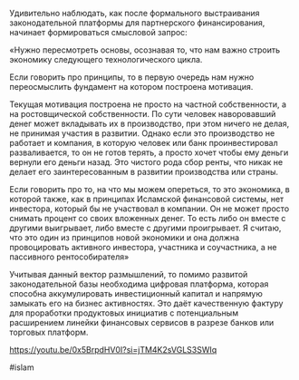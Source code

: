 
Удивительно наблюдать, как после формального выстраивания законодательной платформы для партнерского финансирования, начинает формироваться смысловой запрос:

«Нужно пересмотреть основы, осознавая то, что нам важно строить экономику следующего технологического цикла.

Если говорить про принципы, то в первую очередь нам нужно переосмыслить фундамент на котором построена мотивация.

Текущая мотивация построена не просто на частной собственности, а на ростовщической собственности. По сути человек наворовавший денег может вкладывать их в производство, при этом ничего не делая, не принимая участия в развитии. Однако если это производство не работает и компания, в которую человек или банк проинвестировал разваливается, то он не готов терять, а просто хочет чтобы ему деньги вернули его деньги назад. Это чистого рода сбор ренты, что никак не делает его заинтересованным в развитии производства или страны.

Если говорить про то, на что мы можем опереться, то это экономика, в которой также, как в принципах Исламской финансовой системы, нет инвестора, который бы не участвовал в компании. Он не может просто снимать процент со своих вложенных денег. То есть либо он вместе с другими выигрывает, либо вместе с другими проигрывает. Я считаю, что это один из принципов новой экономики и она должна провоцировать активного инвестора, участника и соучастника, а не пассивного рентособирателя»

Учитывая данный вектор размышлений, то помимо развитой законодательной базы необходима цифровая платформа, которая способна аккумулировать инвестиционный капитал и напрямую замыкать его на бизнес активностях. Это даёт качественную фактуру для проработки продуктовых инициатив с потенциальным расширением линейки финансовых сервисов в разрезе банков или торговых платформ.

https://youtu.be/0x5BrpdHV0I?si=jTM4K2sVGLS3SWIq

#islam 